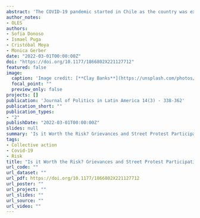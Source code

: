 ```yaml
---
abstract: 'The COVID-19 pandemic started in Chile as the country was experiencing massive protests and a deep political crisis. Sanitary measures restricting movement and gatherings were implemented while the process of constitutional change responding to this crisis developed. In this context of conflict, we study why people continued participating in street protests despite the restrictions and the health risks involved. Using two surveys, we test key factors addressed in extant scholarship: biographical availability, perceived risks, and grievances. We find that grievances related to the pandemic were the most important factor, while biographical availability was much less relevant in the pandemic context. There is no evidence that perceived health risks mattered when deciding whether to join a street protest or not. These results suggest that under conditions of political crisis, grievances related to the administration of the pandemic can motivate political participation even when the latter put people's health at risk.'
author_notes:
- OLES
authors:
- Sofía Donoso
- Ismael Puga
- Cristóbal Moya
- Monica Gerber
date: "2022-03-01T00:00:00Z"
doi: "https://doi.org/10.1177/1866802X221127712"
featured: false
image:
  caption: 'Image credit: [**Clay Banks**](https://unsplash.com/photos/qT7fZVbDcqE)'
  focal_point: ""
  preview_only: false
projects: []
publication: 'Journal of Politics in Latin America 14(3) - 338-362'
publication_short: ""
publication_types:
- "2"
publishDate: "2022-03-01T00:00:00Z"
slides: null
summary: 'Is it Worth the Risk? Grievances and Street Protest Participation During the COVID-19 Pandemic in Chile'
tags:
- Collective action
- Covid-19
- Risk
title: "Is it Worth the Risk? Grievances and Street Protest Participation During the COVID-19 Pandemic in Chile"
url_code: ""
url_dataset: ""
url_pdf: https://doi.org/10.1177/1866802X221127712
url_poster: ""
url_project: ""
url_slides: ""
url_source: ""
url_video: ""
---
```

